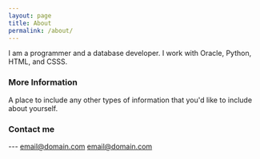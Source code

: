 ```yaml
---
layout: page
title: About
permalink: /about/
---
```


I am a programmer and a database developer. I work with Oracle, Python, HTML, and CSSS.

### More Information

A place to include any other types of information that you'd like to include about yourself.

### Contact me

--- [email@domain.com](mailto:email@domain.com)
[email@domain.com](mailto:uchennanze53@yahoo.com)
